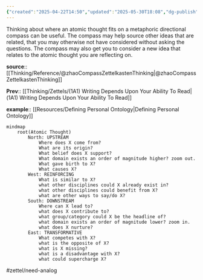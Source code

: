 ```yaml
---
{"created":"2025-04-22T14:50","updated":"2025-05-30T18:08","dg-publish":true,"dg-path":"Zettels/(1A1D) Compass of Thoughts Can Generate Ideas Or Connections.md","permalink":"/zettels/1-a1-d-compass-of-thoughts-can-generate-ideas-or-connections/","dgPassFrontmatter":true,"noteIcon":"1"}
---
```



Thinking about where an atomic thought fits on a metaphoric directional compass can be useful. The compass may help source other ideas that are related, that you may otherwise not have considered without asking the questions. The compass may also get you to consider a new idea that relates to the atomic thought you are reflecting on. 

**source**:: [[Thinking/Reference/@zhaoCompassZettelkastenThinking\|@zhaoCompassZettelkastenThinking]]

**Prev**:: [[Thinking/Zettels/(1A1) Writing Depends Upon Your Ability To Read\|(1A1) Writing Depends Upon Your Ability To Read]]

**example**:: [[Resources/Defining Personal Ontology\|Defining Personal Ontology]]


```mermaid 
mindmap
	root(Atomic Thought)
		North: UPSTREAM
			Where does X come from?
			What are its origin?
			What belief does X support?
			What domain exists an order of magnitude higher? zoom out.
			What gave birth to X?
			What causes X?
		West: REINFORCING
			What is similar to X?
			what other disciplines could X already exist in?
			what other disciplines could benefit from X?
			what are other ways to say/do X?
		South: DOWNSTREAM
			Where can X lead to?
			what does X contribute to?
			what group/category could X be the headline of?
			what domain exists an order of magnitude lower? zoom in.
			what does X nurture?
		East: TRANSFORMATIVE
			What competes with X?
			what is the opposite of X?
			what is X missing?
			what is a disadvantage with X?
			what could supercharge X?
```
#zettel/need-analog 